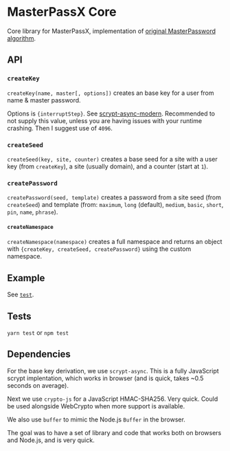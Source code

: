 # MasterPassX Core

Core library for MasterPassX, implementation of [original MasterPassword algorithm](http://masterpasswordapp.com/algorithm.html).

## API

### `createKey`

`createKey(name, master[, options])` creates an base key for a user from name & master password.

Options is `{interruptStep}`. See [scrypt-async-modern](https://github.com/Cretezy/scrypt-async-modern). Recommended to not supply this value, unless you are having issues with your runtime crashing. Then I suggest use of `4096`.

### `createSeed`

`createSeed(key, site, counter)` creates a base seed for a site with a user key (from `createKey`), a site (usually domain), and a counter (start at `1`).

### `createPassword`

`createPassword(seed, template)` creates a password from a site seed (from `createSeed`) and template (from: 	`maximum`, `long` (default), `medium`, `basic`, `short`, `pin`, `name`, `phrase`).

#### `createNamespace`

`createNamespace(namespace)` creates a full namespace and returns an object with `{createKey, createSeed, createPassword}` using the custom namespace.

## Example

See [`test`](src/index.test.js).

## Tests

`yarn test` or `npm test`

## Dependencies

For the base key derivation, we use `scrypt-async`. This is a fully JavaScript scrypt implentation, which works in browser (and is quick, takes ~0.5 seconds on average).

Next we use `crypto-js` for a JavaScript HMAC-SHA256. Very quick. Could be used alongside WebCrypto when more support is available.

We also use `buffer` to mimic the Node.js `Buffer` in the browser.

The goal was to have a set of library and code that works both on browsers and Node.js, and is very quick.
